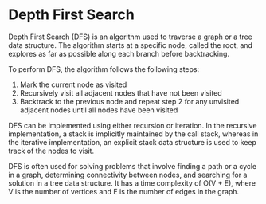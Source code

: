 # Depth First Search 

Depth First Search (DFS) is an algorithm used to traverse a graph or a tree data structure. The algorithm starts at a specific node, called the root, and explores as far as possible along each branch before backtracking.

To perform DFS, the algorithm follows the following steps:

1. Mark the current node as visited
2. Recursively visit all adjacent nodes that have not been visited
3. Backtrack to the previous node and repeat step 2 for any unvisited adjacent nodes until all nodes have been visited

DFS can be implemented using either recursion or iteration. In the recursive implementation, a stack is implicitly maintained by the call stack, whereas in the iterative implementation, an explicit stack data structure is used to keep track of the nodes to visit.

DFS is often used for solving problems that involve finding a path or a cycle in a graph, determining connectivity between nodes, and searching for a solution in a tree data structure.
It has a time complexity of O(V + E), where V is the number of vertices and E is the number of edges in the graph.
